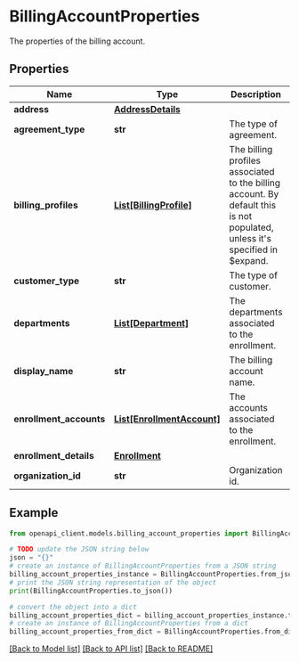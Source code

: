 # BillingAccountProperties

The properties of the billing account.

## Properties

Name | Type | Description | Notes
------------ | ------------- | ------------- | -------------
**address** | [**AddressDetails**](AddressDetails.md) |  | [optional] 
**agreement_type** | **str** | The type of agreement. | [optional] [readonly] 
**billing_profiles** | [**List[BillingProfile]**](BillingProfile.md) | The billing profiles associated to the billing account. By default this is not populated, unless it&#39;s specified in $expand. | [optional] 
**customer_type** | **str** | The type of customer. | [optional] [readonly] 
**departments** | [**List[Department]**](Department.md) | The departments associated to the enrollment. | [optional] 
**display_name** | **str** | The billing account name. | [optional] [readonly] 
**enrollment_accounts** | [**List[EnrollmentAccount]**](EnrollmentAccount.md) | The accounts associated to the enrollment. | [optional] 
**enrollment_details** | [**Enrollment**](Enrollment.md) |  | [optional] 
**organization_id** | **str** | Organization id. | [optional] [readonly] 

## Example

```python
from openapi_client.models.billing_account_properties import BillingAccountProperties

# TODO update the JSON string below
json = "{}"
# create an instance of BillingAccountProperties from a JSON string
billing_account_properties_instance = BillingAccountProperties.from_json(json)
# print the JSON string representation of the object
print(BillingAccountProperties.to_json())

# convert the object into a dict
billing_account_properties_dict = billing_account_properties_instance.to_dict()
# create an instance of BillingAccountProperties from a dict
billing_account_properties_from_dict = BillingAccountProperties.from_dict(billing_account_properties_dict)
```
[[Back to Model list]](../README.md#documentation-for-models) [[Back to API list]](../README.md#documentation-for-api-endpoints) [[Back to README]](../README.md)



